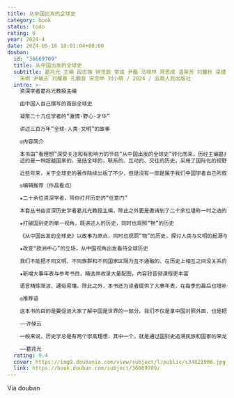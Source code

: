 ```yaml
---
title: 从中国出发的全球史
category: book
status: todo
rating: 0
year: 2024-4
date: 2024-05-16 18:01:04+08:00
douban:
  id: "36669709"
  title: 从中国出发的全球史
  subtitle: 葛兆光 主编 段志强 钟觉辰 常彧 尹磊 马晓林 周思成 温翠芳 刘馨秋 梁捷 易晓辉 武绍卫 游斌 昝涛 梁文道 刘小朦 费晟 王建革
    朱明 尹敏志 刘耀春 孔鹏音 宋念申 刘小萌 / 2024 / 云南人民出版社
  intro: >-
    资深学者葛兆光教授主编

    由中国人自己撰写的首部全球史

    凝聚二十几位学者的“激情·野心·才华”

    讲述三百万年“全球·人类·文明”的故事

    ◎内容简介

    本书由“看理想”深受关注和有影响力的节目“从中国出发的全球史”转化而来，历经主编葛兆光教授和各位作者多次用心打磨而成。本书讲
    述的是一种超越国家的，笼括全球的，联系的、互动的、交往的历史，采用了国际化的视野，前沿的理论成果和历史观念，以及好听的故事和鲜活的人物。本书讲述的也是一种没有中心的历史，它与来自西方的各种全球史都不同，摒弃了历史学的任何中心主义，真正呈现了中国历史学者眼中的全球史观。

    近些年来，关于全球史的著作陆续出版了不少，但是没有一部是属于我们中国学者自己所叙述的从中国出发的全球史。而本书的出版，弥补了这一遗憾和缺陷，在全球史的学术领域，显现了中国学者的抱负和水准。

    ◎编辑推荐（作品看点）

    ★二十余位资深学者，带你打开历史的“任意门”

    本套丛书由资深历史学者葛兆光教授主编，除此之外更是邀请到了二十余位堪称一时之选的、对各个领域有着深刻研究的中青年学者参与撰稿。如此强大阵容，可谓是前所未有。

    ★打破国别史的单一视角，既讲述人的历史，同时也观照“物”的历史

    《从中国出发的全球史》以故事为原点，同时也观照“物”的历史，探讨人类与文明的起源与彼此之间的联系，讲述全球史中的帝国、战争与移民，商品、贸易与物质交换，宗教与信仰，疾病、气候与环境，大航海之后交错的历史进程。

    ★改变“欧洲中心”的立场，从中国视角出发看待全球历史

    我们不能把不同文明、不同族群和不同国家区隔为互不通融的、在历史上相互之间没关系的若干块。国+国≠世界，欧洲史≠全球史。只有在我们破除了国家本位的束缚、改变了欧洲中心的立场之后，更为丰盛的全球史全景图才得以呈现在我们眼前。

    ★新增大事年表与参考书目，精选并收录大量配图，内容较音频课程更丰富

    语言精炼简洁、通俗易懂。除此之外，本书还为读者提供了大事年表，在每季的最后也增补了每一季相对应的参考书目，精选了百来幅相关图片作为插图，不仅提高了可读性，也营造了强大的历史画面感。

    ◎推荐语

    这本书的目的是要促进大家了解中国是世界的一部分。我们不仅是拿中国对照外面，也是把中国放在世界里面。我希望这能够蔚成风气，使中国的历史教学研究有更宏阔的眼光，更能思考未来，找到过去跟未来有关的事情。

    ——许倬云

    一般来说，历史学总是有两个崇高理想，其中一个，就是通过国别史追溯民族和国家的来龙去脉，让人们意识到，我们是谁？然而出现在“现代之后”也就是全球化时代的全球史，却希望达成的是历史学的另一个崇高理想，即培养世界公民。

    ——葛兆光
  rating: 9.4
  cover: https://img9.doubanio.com/view/subject/l/public/s34821906.jpg
  link: https://book.douban.com/subject/36669709/
---
```


Via douban 
